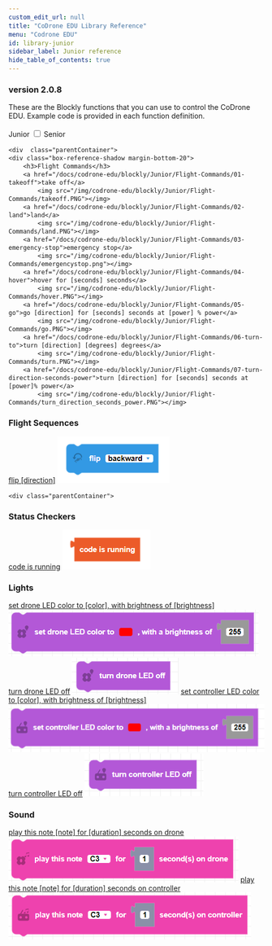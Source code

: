 ```yaml
---
custom_edit_url: null
title: "CoDrone EDU Library Reference"
menu: "Codrone EDU"
id: library-junior
sidebar_label: Junior reference
hide_table_of_contents: true
---
```


<h3 class="homeDocLandingVersion">version 2.0.8 </h3>
These are the Blockly functions that you can use to control the CoDrone EDU. Example code is provided in each function definition.

<div class="center">
<br />
    <span class="label-toggle">Junior</span>
<label onClick={function hi(){if(!document.getElementById("juniorSeniorSelector").checked){window.location.href = "/docs/codrone-edu/blockly/reference/library-senior"}}} class="switch">
 <input id="juniorSeniorSelector" type="checkbox"  />
  <span class="slider round"></span> 
</label>   <span class="label-toggle">Senior</span>
</div>


<div class="boxLanding">
  
    <div  class="parentContainer">
    <div class="box-reference-shadow margin-bottom-20">
        <h3>Flight Commands</h3>
        <a href="/docs/codrone-edu/blockly/Junior/Flight-Commands/01-takeoff">take off</a>
            <img src="/img/codrone-edu/blockly/Junior/Flight-Commands/takeoff.PNG"></img>
        <a href="/docs/codrone-edu/blockly/Junior/Flight-Commands/02-land">land</a>
            <img src="/img/codrone-edu/blockly/Junior/Flight-Commands/land.PNG"></img>
        <a href="/docs/codrone-edu/blockly/Junior/Flight-Commands/03-emergency-stop">emergency stop</a>
            <img src="/img/codrone-edu/blockly/Junior/Flight-Commands/emergencystop.png"></img>
        <a href="/docs/codrone-edu/blockly/Junior/Flight-Commands/04-hover">hover for [seconds] seconds</a>
            <img src="/img/codrone-edu/blockly/Junior/Flight-Commands/hover.PNG"></img>
        <a href="/docs/codrone-edu/blockly/Junior/Flight-Commands/05-go">go [direction] for [seconds] seconds at [power] % power</a>
            <img src="/img/codrone-edu/blockly/Junior/Flight-Commands/go.PNG"></img>
        <a href="/docs/codrone-edu/blockly/Junior/Flight-Commands/06-turn-to">turn [direction] [degrees] degrees</a>
            <img src="/img/codrone-edu/blockly/Junior/Flight-Commands/turn.PNG"></img>
        <a href="/docs/codrone-edu/blockly/Junior/Flight-Commands/07-turn-direction-seconds-power">turn [direction] for [seconds] seconds at [power]% power</a>
            <img src="/img/codrone-edu/blockly/Junior/Flight-Commands/turn_direction_seconds_power.PNG"></img>   
  </div>
   <div class="box-reference-shadow margin-bottom-20">
    <h3>Flight Sequences</h3>
    <a href="/docs/codrone-edu/blockly/Junior/Flight-Sequences/01-flip">flip [direction]</a>
       <img src="/img/codrone-edu/blockly/Junior/Flight-Sequences/flip.PNG"></img>
  </div>
  </div>
 
    <div class="parentContainer">
   <div class="box-reference-shadow margin-bottom-20">
    <h3>Status Checkers</h3>
    <a href="/docs/codrone-edu/blockly/Junior/Status-Checkers/01-code-is-running">code is running</a>
        <img src="/img/codrone-edu/blockly/Junior/Status-Checkers/code_is_running.PNG"></img>
  </div>
   <div class="box-reference-shadow margin-bottom-20">
    <h3>Lights</h3>
    <a href="/docs/codrone-edu/blockly/Junior/Lights/01-set-drone-led">set drone LED color to [color], with brightness of [brightness]</a>
        <img src="/img/codrone-edu/blockly/Junior/Lights/set_drone_led.PNG"></img>
    <a href="/docs/codrone-edu/blockly/Junior/Lights/02-drone-led-off">turn drone LED off</a>
        <img src="/img/codrone-edu/blockly/Junior/Lights/drone_led_off.PNG"></img>
    <a href="/docs/codrone-edu/blockly/Junior/Lights/03-set-controller-led">set controller LED color to [color], with brightness of [brightness]</a>
        <img src="/img/codrone-edu/blockly/Junior/Lights/set_controller_led.PNG"></img>   
     <a href="/docs/codrone-edu/blockly/Junior/Lights/04-controller-led-off">turn controller LED off</a>
        <img src="/img/codrone-edu/blockly/Junior/Lights/controller_led_off.PNG"></img>     
  </div>
  <div class="box-reference-shadow margin-bottom-20">
    <h3>Sound</h3>
    <a href="/docs/codrone-edu/blockly/Junior/Sound/01-play-note-drone">play this note [note] for [duration] seconds on drone</a>
        <img src="/img/codrone-edu/blockly/Junior/Sound/play_note_drone.PNG"></img>
    <a href="/docs/codrone-edu/blockly/Junior/Sound/02-play-note-controller">play this note [note] for [duration] seconds on controller</a>
        <img src="/img/codrone-edu/blockly/Junior/Sound/play_note_controller.PNG"></img>
  </div>
  </div>
</div>

<div class="boxLanding">
   
</div>
